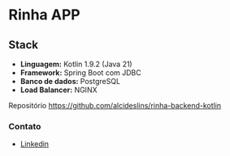 # Rinha APP

## Stack

- **Linguagem:** Kotlin 1.9.2 (Java 21)
- **Framework:** Spring Boot com JDBC
- **Banco de dados:** PostgreSQL
- **Load Balancer:** NGINX

Repositório https://github.com/alcideslins/rinha-backend-kotlin

### Contato

- [Linkedin](https://www.linkedin.com/in/alcideslins/) 